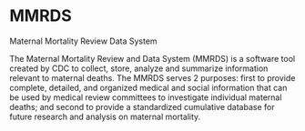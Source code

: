 # MMRDS
Maternal Mortality Review Data System

The Maternal Mortality Review and Data System (MMRDS) is a software tool created by CDC to collect, store, analyze and summarize information relevant to maternal deaths. The MMRDS serves 2 purposes: first to provide complete, detailed, and organized medical and social information that can be used by medical review committees to investigate individual maternal deaths; and second to provide a standardized cumulative database for future research and analysis on maternal mortality.

